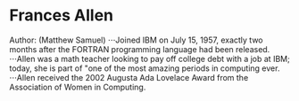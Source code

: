 # Frances Allen
 Author: (Matthew Samuel)
⋅⋅⋅Joined IBM on July 15, 1957, exactly two months after the FORTRAN programming language had been released.
⋅⋅⋅Allen was a math teacher looking to pay off college debt with a job at IBM; today, she is part of "one of the most amazing periods in computing ever.
⋅⋅⋅Allen received the 2002 Augusta Ada Lovelace Award from the Association of Women in Computing.

